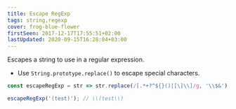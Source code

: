 ```yaml
---
title: Escape RegExp
tags: string,regexp
cover: frog-blue-flower
firstSeen: 2017-12-17T17:55:51+02:00
lastUpdated: 2020-09-15T16:28:04+03:00
---
```


Escapes a string to use in a regular expression.

- Use `String.prototype.replace()` to escape special characters.

```js
const escapeRegExp = str => str.replace(/[.*+?^${}()|[\]\\]/g, '\\$&');
```

```js
escapeRegExp('(test)'); // \\(test\\)
```
